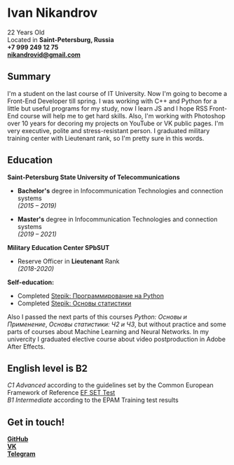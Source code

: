 # Ivan Nikandrov

22 Years Old  
Located in **Saint-Petersburg, Russia**  
**+7 999 249 12 75  
[nikandrovid@gmail.com](mailto:nikandrovid@gmail.com)**

## Summary
I'm a student on the last course of IT University. Now I'm going to become a Front-End Developer till spring. I was working with C++ and Python for a little but useful programs for my study, now I learn JS and I hope RSS Front-End course will help me to get hard skills. Also, I'm working with Photoshop over 10 years for decoring my projects on YouTube or VK public pages. I'm very executive, polite and stress-resistant person. I graduated military training center with Lieutenant rank, so I'm pretty sure in this words. 

## Education

**Saint-Petersburg State University of Telecommunications**  

 * **Bachelor's** degree in Infocommunication Technologies and connection systems   
*(2015 – 2019)*

 * **Master's** degree in Infocommunication Technologies and connection systems  
*(2019 – 2021)*

**Military Education Center SPbSUT**
 * Reserve Officer in **Lieutenant** Rank   
 *(2018-2020)*

**Self-education:**
* Completed [Stepik: Программирование на Python](https://stepik.org/cert/291509)
* Completed [Stepik: Основы статистики](https://stepik.org/cert/322781)   

Also I passed the next parts of this courses *Python: Основы и Применение*, *Основы статистики: Ч2 и Ч3*, but without practice and some parts of courses about Machine Learning and Neural Networks. In my univercity I graduated elective course about video postproduction in Adobe After Effects. 

## English level is B2

*C1 Advanced* according to the guidelines set by the Common European Framework of Reference [EF SET Test](https://www.efset.org/cert/HVLwMi)   
*B1 Intermediate* according to the EPAM Training test results

## Get in touch!

**[GitHub](https://github.com/Artifexer)**  
**[VK](https://vk.com/artifexer)**  
**[Telegram](https://t.me/Artifexer)**
